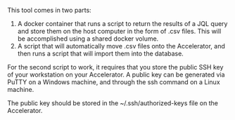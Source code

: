 This tool comes in two parts:

1. A docker container that runs a script to return the results of a JQL query and store them on the host computer 
in the form of .csv files. This will be accomplished using a shared docker volume.
2. A script that will automatically move .csv files onto the Accelerator, and then runs a script that will import 
them into the database.

For the second script to work, it requires that you store the public SSH key of your workstation on your Accelerator.
A public key can be generated via PuTTY on a Windows machine, and through the ssh command on a Linux machine. 

The public key should be stored in the ~/.ssh/authorized-keys file on the Accelerator.
